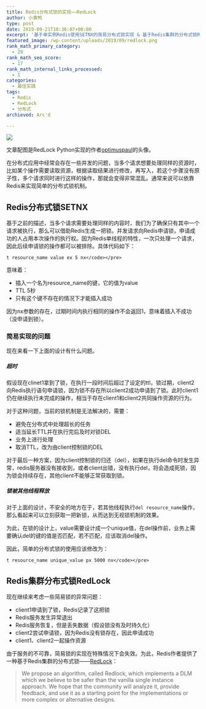 ```yaml
---
title: Redis分布式锁的实现——RedLock
author: 小黄鸭
type: post
date: 2019-09-21T10:36:07+00:00
excerpt: '基于单实例Redis使用SETNX的简易分布式锁实现 & 基于Redis集群的分布式锁RedLock实现'
featured_image: /wp-content/uploads/2019/09/redlock.png
rank_math_primary_category:
  - 29
rank_math_seo_score:
  - 17
rank_math_internal_links_processed:
  - 1
categories:
  - 最佳实践
tags:
  - Redis
  - RedLock
  - 分布式
archieved: Arc'd

---
```

![](../2019/09/redlock-py.png")

文章配图是RedLock Python实现的作者[optimuspaul][1]的头像。

在分布式应用中经常会存在一些并发的问题，当多个请求想要处理同样的资源时，比如某个操作需要读取资源，根据读取结果进行修改，再写入，若这个步骤没有原子性，多个请求同时进行这样的操作，那就会变得非常混乱。通常来说可以依靠Redis来实现简单的分布式锁机制。

## Redis分布式锁SETNX

基于之前的描述，当多个请求需要处理同样的内容时，我们为了确保只有其中一个请求被执行，那么可以借助Redis生成一把锁。并发请求向Redis申请锁，申请成功的人占用本次操作的执行权。因为Redis单线程的特性，一次只处理一个请求，因此后续申请锁的操作都可以被排除。具体代码如下：

```
t resource_name value ex 5 nx</code></pre>

```
意味着：

  * 插入一个名为resource_name的键，它的值为value
  * TTL 5秒
  * 只有这个键不存在的情况下才能插入成功

因为nx参数的存在，过期时间内执行相同的操作不会返回1，意味着插入不成功（没申请到锁）。

### 简易实现的问题

现在来看一下上面的设计有什么问题。

##### 超时

假设现在clinet1拿到了锁，在执行一段时间后超过了设定的ttl，锁过期，client2向Redis执行语句申请锁，因为锁不存在所以client2成功申请到了锁。此时client1仍在继续执行未完成的操作，相当于存在client1和client2共同操作资源的行为。

对于这种问题，当前的锁机制是无法解决的，需要：

  * 避免在分布式中处理超长的任务
  * 适当延长TTL并在执行完后及时对锁DEL
  * 业务上进行处理
  * 取消TTL，改为由client控制锁的DEL

对于最后一种方案，因为client控制锁的归还（del），如果在执行del命令时发生异常，redis服务器没有接收到，或者client出错，没有执行del，将会造成死锁，因为锁会持续存在，其他client不能够正常获取到锁。

##### 锁被其他线程释放

对于上面的设计，不安全的地方在于，若其他线程执行`del resource_name`操作，那么看起来可以立刻获取一把新锁，从而达到无视锁机制的效果。

为此，在锁的设计上，value需要设计成一个unique值，在del操作前，业务上需要确认del的键的值是否匹配，若不匹配，应该取消del操作。

因此，简单的分布式锁的使用应该修改为：

```
t resource_name unique_value px 5000 nx</code></pre>

```
## Redis集群分布式锁RedLock

现在继续来考虑一些简易锁的异常问题：

  * client1申请到了锁，Redis记录了这把锁
  * Redis服务发生异常退出
  * Redis服务恢复，但是丢失数据（假设锁没有及时持久化）
  * client2尝试申请锁，因为Redis没有锁存在，因此申请成功
  * client1、client2一起操作资源

由于服务的不可靠，简易锁的实现在特殊情况下会失效。为此，Redis作者提供了一种基于Redis集群的分布式锁——[RedLock][2]：

<blockquote class="wp-block-quote">
  <p>
    We propose an algorithm, called Redlock, which implements a DLM which we believe to be safer than the vanilla single instance approach. We hope that the community will analyze it, provide feedback, and use it as a starting point for the implementations or more complex or alternative designs.
  </p>
</blockquote>

 [1]: https://github.com/SPSCommerce/redlock-py/commits?author=optimuspaul
 [2]: https://redis.io/topics/distlock